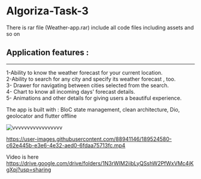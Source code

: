 # Algoriza-Task-3


There is rar file (Weather-app.rar) include all code files including assets and so on

## Application features :
-----------------------------------
1-Ability to know the weather forecast for your current location. <br/>
2-Ability to search for any city and specify its weather forecast , too. <br/>
3- Drawer for navigating between cities selected from the search. <br/>
4- Chart to know all incoming days' forecast details. <br/>
5- Animations and other details for giving users a beautiful experience. <br/>

The app is built with : BloC state management, clean architecture, Dio, geolocator and flutter offline









![vvvvvvvvvvvvvvvvv](https://user-images.githubusercontent.com/88941146/189504757-5343168c-09fc-4233-9248-d1b261615def.PNG)



https://user-images.githubusercontent.com/88941146/189524580-c62e445b-e3e6-4e32-aed0-6fdaa75713fc.mp4




Video is here 
https://drive.google.com/drive/folders/1N3rWIM2iibLyQSshW2PfWxVMc4jKgXpj?usp=sharing



